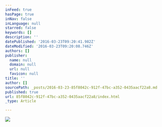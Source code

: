 ```yaml
---
inFeed: true
hasPage: true
inNav: false
inLanguage: null
starred: false
keywords: []
description: ''
datePublished: '2016-03-23T09:20:41.982Z'
dateModified: '2016-03-23T09:20:08.746Z'
authors: []
publisher:
  name: null
  domain: null
  url: null
  favicon: null
title: ''
author: []
sourcePath: _posts/2016-03-23-85f8042c-912f-47bc-a352-0435aacf22a8.md
published: true
url: 85f8042c-912f-47bc-a352-0435aacf22a8/index.html
_type: Article

---
```

![](https://the-grid-user-content.s3-us-west-2.amazonaws.com/51d991ea-8288-439f-bb2e-9e888e182363.jpg)